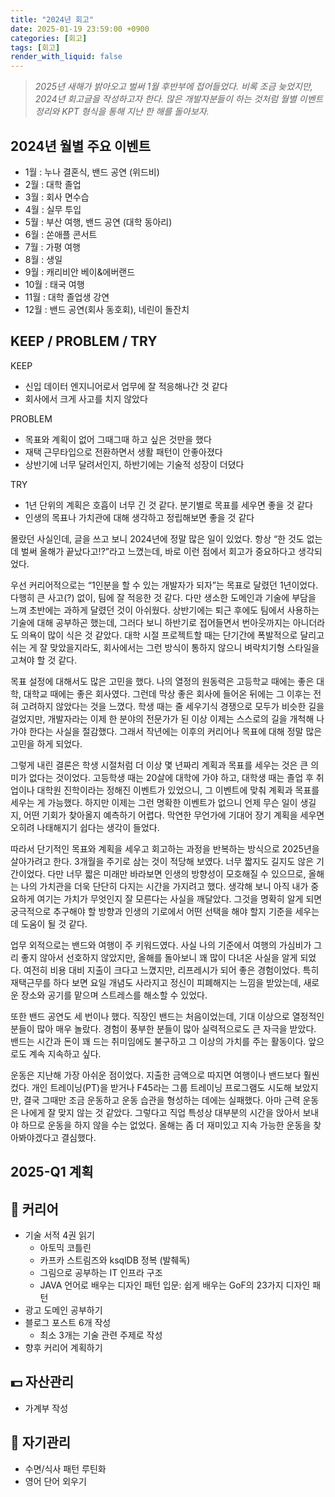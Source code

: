 ```yaml
---
title: "2024년 회고"
date: 2025-01-19 23:59:00 +0900
categories: [회고]
tags: [회고]
render_with_liquid: false
---
```


> _2025년 새해가 밝아오고 벌써 1월 후반부에 접어들었다. 비록 조금 늦었지만, 2024년 회고글을 작성하고자 한다. 많은 개발자분들이 하는 것처럼 월별 이벤트 정리와 KPT 형식을 통해 지난 한 해를 돌아보자._

## 2024년 월별 주요 이벤트

-   1월 : 누나 결혼식, 밴드 공연 (위드비)
-   2월 : 대학 졸업
-   3월 : 회사 면수습
-   4월 : 실무 투입
-   5월 : 부산 여행, 밴드 공연 (대학 동아리)
-   6월 : 쏜애플 콘서트
-   7월 : 가평 여행
-   8월 : 생일
-   9월 : 캐리비안 베이&에버랜드
-   10월 : 태국 여행
-   11월 : 대학 졸업생 강연
-   12월 : 밴드 공연(회사 동호회), 네린이 돌잔치

## KEEP / PROBLEM / TRY

KEEP

-   신입 데이터 엔지니어로서 업무에 잘 적응해나간 것 같다
-   회사에서 크게 사고를 치지 않았다

PROBLEM

-   목표와 계획이 없어 그때그때 하고 싶은 것만을 했다
-   재택 근무타입으로 전환하면서 생활 패턴이 안좋아졌다
-   상반기에 너무 달려서인지, 하반기에는 기술적 성장이 더뎠다

TRY

-   1년 단위의 계획은 호흡이 너무 긴 것 같다. 분기별로 목표를 세우면 좋을 것 같다
-   인생의 목표나 가치관에 대해 생각하고 정립해보면 좋을 것 같다

몰랐던 사실인데, 글을 쓰고 보니 2024년에 정말 많은 일이 있었다. 항상 “한 것도 없는데 벌써 올해가 끝났다고!?”라고 느꼈는데, 바로 이런 점에서 회고가 중요하다고 생각되었다.

우선 커리어적으로는 “1인분을 할 수 있는 개발자가 되자”는 목표로 달렸던 1년이었다. 다행히 큰 사고(?) 없이, 팀에 잘 적응한 것 같다. 다만 생소한 도메인과 기술에 부담을 느껴 초반에는 과하게 달렸던 것이 아쉬웠다. 상반기에는 퇴근 후에도 팀에서 사용하는 기술에 대해 공부하곤 했는데, 그러다 보니 하반기로 접어들면서 번아웃까지는 아니더라도 의욕이 많이 식은 것 같았다. 대학 시절 프로젝트할 때는 단기간에 폭발적으로 달리고 쉬는 게 잘 맞았을지라도, 회사에서는 그런 방식이 통하지 않으니 벼락치기형 스타일을 고쳐야 할 것 같다.

목표 설정에 대해서도 많은 고민을 했다. 나의 열정의 원동력은 고등학교 때에는 좋은 대학, 대학교 때에는 좋은 회사였다. 그런데 막상 좋은 회사에 들어온 뒤에는 그 이후는 전혀 고려하지 않았다는 것을 느꼈다. 학생 때는 줄 세우기식 경쟁으로 모두가 비슷한 길을 걸었지만, 개발자라는 이제 한 분야의 전문가가 된 이상 이제는 스스로의 길을 개척해 나가야 한다는 사실을 절감했다. 그래서 작년에는 이후의 커리어나 목표에 대해 정말 많은 고민을 하게 되었다.

그렇게 내린 결론은 학생 시절처럼 더 이상 몇 년짜리 계획과 목표를 세우는 것은 큰 의미가 없다는 것이었다. 고등학생 때는 20살에 대학에 가야 하고, 대학생 때는 졸업 후 취업이나 대학원 진학이라는 정해진 이벤트가 있었으니, 그 이벤트에 맞춰 계획과 목표를 세우는 게 가능했다. 하지만 이제는 그런 명확한 이벤트가 없으니 언제 무슨 일이 생길지, 어떤 기회가 찾아올지 예측하기 어렵다. 막연한 무언가에 기대어 장기 계획을 세우면 오히려 나태해지기 쉽다는 생각이 들었다.

따라서 단기적인 목표와 계획을 세우고 회고하는 과정을 반복하는 방식으로 2025년을 살아가려고 한다. 3개월을 주기로 삼는 것이 적당해 보였다. 너무 짧지도 길지도 않은 기간이었다. 다만 너무 짧은 미래만 바라보면 인생의 방향성이 모호해질 수 있으므로, 올해는 나의 가치관을 더욱 단단히 다지는 시간을 가지려고 했다. 생각해 보니 아직 내가 중요하게 여기는 가치가 무엇인지 잘 모른다는 사실을 깨달았다. 그것을 명확히 알게 되면 궁극적으로 추구해야 할 방향과 인생의 기로에서 어떤 선택을 해야 할지 기준을 세우는 데 도움이 될 것 같다.

업무 외적으로는 밴드와 여행이 주 키워드였다. 사실 나의 기준에서 여행의 가심비가 그리 좋지 않아서 선호하지 않았지만, 올해를 돌아보니 꽤 많이 다녀온 사실을 알게 되었다. 여전히 비용 대비 지출이 크다고 느꼈지만, 리프레시가 되어 좋은 경험이었다. 특히 재택근무를 하다 보면 요일 개념도 사라지고 정신이 피폐해지는 느낌을 받았는데, 새로운 장소와 공기를 맡으며 스트레스를 해소할 수 있었다.

또한 밴드 공연도 세 번이나 했다. 직장인 밴드는 처음이었는데, 기대 이상으로 열정적인 분들이 많아 매우 놀랐다. 경험이 풍부한 분들이 많아 실력적으로도 큰 자극을 받았다. 밴드는 시간과 돈이 꽤 드는 취미임에도 불구하고 그 이상의 가치를 주는 활동이다. 앞으로도 계속 지속하고 싶다.

운동은 지난해 가장 아쉬운 점이었다. 지출한 금액으로 따지면 여행이나 밴드보다 훨씬 컸다. 개인 트레이닝(PT)을 받거나 F45라는 그룹 트레이닝 프로그램도 시도해 보았지만, 결국 그때만 조금 운동하고 운동 습관을 형성하는 데에는 실패했다. 아마 근력 운동은 나에게 잘 맞지 않는 것 같았다. 그렇다고 직업 특성상 대부분의 시간을 앉아서 보내야 하므로 운동을 하지 않을 수는 없었다. 올해는 좀 더 재미있고 지속 가능한 운동을 찾아봐야겠다고 결심했다.

## 2025-Q1 계획

## 💼 커리어

-   기술 서적 4권 읽기
    -   아토믹 코틀린
    -   카프카 스트림즈와 ksqlDB 정복 (발췌독)
    -   그림으로 공부하는 IT 인프라 구조
    -   JAVA 언어로 배우는 디자인 패턴 입문: 쉽게 배우는 GoF의 23가지 디자인 패턴
-   광고 도메인 공부하기
-   블로그 포스트 6개 작성
    -   최소 3개는 기술 관련 주제로 작성
-   향후 커리어 계획하기

## 💵 자산관리

-   가계부 작성

## 🏃 자기관리

-   수면/식사 패턴 루틴화
-   영어 단어 외우기
